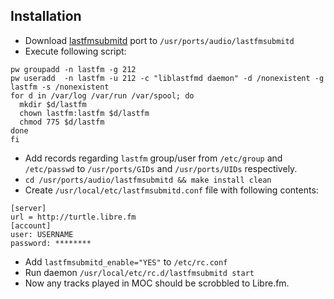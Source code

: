 ## Installation

- Download [lastfmsubmitd](http://hg.dereckson.be/freebsd-ports/src/505be8423e97/audio/lastfmsubmitd?at=default) port to `/usr/ports/audio/lastfmsubmitd`
- Execute following script:
```
pw groupadd -n lastfm -g 212
pw useradd  -n lastfm -u 212 -c "liblastfmd daemon" -d /nonexistent -g lastfm -s /nonexistent
for d in /var/log /var/run /var/spool; do
  mkdir $d/lastfm
  chown lastfm:lastfm $d/lastfm
  chmod 775 $d/lastfm
done
fi
```
- Add records regarding `lastfm` group/user from `/etc/group` and `/etc/passwd` to `/usr/ports/GIDs` and `/usr/ports/UIDs` respectively.
- `cd /usr/ports/audio/lastfmsubmitd && make install clean`
- Create `/usr/local/etc/lastfmsubmitd.conf` file with following contents:
```
[server]
url = http://turtle.libre.fm
[account]
user: USERNAME
password: ********
```

- Add `lastfmsubmitd_enable="YES"` to `/etc/rc.conf`
- Run daemon `/usr/local/etc/rc.d/lastfmsubmitd start`
- Now any tracks played in MOC should be scrobbled to Libre.fm.